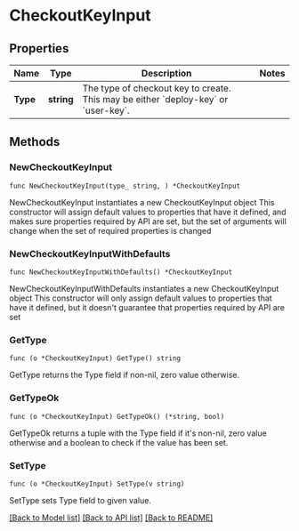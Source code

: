 # CheckoutKeyInput

## Properties

Name | Type | Description | Notes
------------ | ------------- | ------------- | -------------
**Type** | **string** | The type of checkout key to create. This may be either &#x60;deploy-key&#x60; or &#x60;user-key&#x60;. | 

## Methods

### NewCheckoutKeyInput

`func NewCheckoutKeyInput(type_ string, ) *CheckoutKeyInput`

NewCheckoutKeyInput instantiates a new CheckoutKeyInput object
This constructor will assign default values to properties that have it defined,
and makes sure properties required by API are set, but the set of arguments
will change when the set of required properties is changed

### NewCheckoutKeyInputWithDefaults

`func NewCheckoutKeyInputWithDefaults() *CheckoutKeyInput`

NewCheckoutKeyInputWithDefaults instantiates a new CheckoutKeyInput object
This constructor will only assign default values to properties that have it defined,
but it doesn't guarantee that properties required by API are set

### GetType

`func (o *CheckoutKeyInput) GetType() string`

GetType returns the Type field if non-nil, zero value otherwise.

### GetTypeOk

`func (o *CheckoutKeyInput) GetTypeOk() (*string, bool)`

GetTypeOk returns a tuple with the Type field if it's non-nil, zero value otherwise
and a boolean to check if the value has been set.

### SetType

`func (o *CheckoutKeyInput) SetType(v string)`

SetType sets Type field to given value.



[[Back to Model list]](../README.md#documentation-for-models) [[Back to API list]](../README.md#documentation-for-api-endpoints) [[Back to README]](../README.md)


